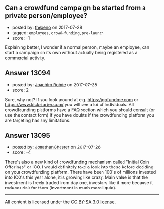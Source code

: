 ## Can a crowdfund campaign be started from a private person/employee?

- posted by: [thexeno](https://stackexchange.com/users/4705678/thexeno) on 2017-07-28
- tagged: `employees`, `crowd-funding`, `pre-launch`
- score: -1

<p>Explaining better, I wonder if a normal person, maybe an employee, can start a campaign on its own without actually being registered as a commercial activity.</p>



## Answer 13094

- posted by: [Joachim Rohde](https://stackexchange.com/users/468855/joachim-rohde) on 2017-07-28
- score: 2

<p>Sure, why not? If you look around at e.g. <a href="https://gofundme.com" rel="nofollow noreferrer">https://gofundme.com</a> or <a href="https://www.kickstarter.com/" rel="nofollow noreferrer">https://www.kickstarter.com/</a> you will see a lot of individuals. All crowdfounding platforms have a FAQ section which you should consult (or use the contact form) if you have doubts if the crowdfunding platform you are targeting has any limitations.</p>



## Answer 13095

- posted by: [JonathanChester](https://stackexchange.com/users/7701135/jonathanchester) on 2017-07-28
- score: -4

<p>There's also a new kind of crowdfunding mechanism called "Initial Coin Offerings" or ICO.  I would definitely take a look into these before deciding on your crowdfunding platform.  There have been 100's of millions invested into ICO's this year alone, it is growing like crazy.  Main value is that the investment is freely traded from day one, investors like it more because it reduces risk for them (investment is much more liquid). </p>




---

All content is licensed under the [CC BY-SA 3.0 license](https://creativecommons.org/licenses/by-sa/3.0/).
